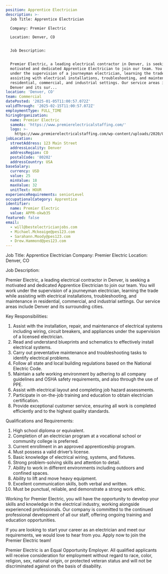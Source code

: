 ```yaml
---
position: Apprentice Electrician
description: >-
  Job Title: Apprentice Electrician

  Company: Premier Electric

  Location: Denver, CO


  Job Description:


  Premier Electric, a leading electrical contractor in Denver, is seeking a
  motivated and dedicated Apprentice Electrician to join our team. You will work
  under the supervision of a journeyman electrician, learning the trade while
  assisting with electrical installations, troubleshooting, and maintenance in
  residential, commercial, and industrial settings. Our service areas include
  Denver and its sur...
location: 'Denver, CO'
team: Commercial
datePosted: '2025-01-05T11:00:57.072Z'
validThrough: '2025-02-15T11:00:57.072Z'
employmentType: FULL_TIME
hiringOrganization:
  name: Premier Electric
  sameAs: 'https://www.premierelectricalstaffing.com/'
  logo: >-
    https://www.premierelectricalstaffing.com/wp-content/uploads/2020/05/Premier-Electrical-Staffing-logo.png
jobLocation:
  streetAddress: 123 Main Street
  addressLocality: Denver
  addressRegion: CO
  postalCode: '80202'
  addressCountry: USA
baseSalary:
  currency: USD
  value: 25
  minValue: 18
  maxValue: 32
  unitText: HOUR
experienceRequirements: seniorLevel
occupationalCategory: Apprentice
identifier:
  name: Premier Electric
  value: APPR-okwb35
featured: false
email:
  - will@bestelectricianjobs.com
  - Michael.Mckeaige@pes123.com
  - Sarahann.Moody@pes123.com
  - Drew.Hammond@pes123.com
---
```




Job Title: Apprentice Electrician
Company: Premier Electric
Location: Denver, CO

Job Description:

Premier Electric, a leading electrical contractor in Denver, is seeking a motivated and dedicated Apprentice Electrician to join our team. You will work under the supervision of a journeyman electrician, learning the trade while assisting with electrical installations, troubleshooting, and maintenance in residential, commercial, and industrial settings. Our service areas include Denver and its surrounding cities.

Key Responsibilities:

1. Assist with the installation, repair, and maintenance of electrical systems including wiring, circuit breakers, and appliances under the supervision of a licensed electrician.
2. Read and understand blueprints and schematics to effectively install electrical systems.
3. Carry out preventative maintenance and troubleshooting tasks to identify electrical problems.
4. Follow all state and local building regulations based on the National Electric Code.
5. Maintain a safe working environment by adhering to all company guidelines and OSHA safety requirements, and also through the use of PPE.
6. Assist with electrical layout and completing job hazard assessments.
7. Participate in on-the-job training and education to obtain electrician certification.
8. Provide exceptional customer service, ensuring all work is completed efficiently and to the highest quality standards.

Qualifications and Requirements:

1. High school diploma or equivalent. 
2. Completion of an electrician program at a vocational school or community college is preferred.
3. Current enrollment in an approved apprenticeship program.
4. Must possess a valid driver’s license.
5. Basic knowledge of electrical wiring, systems, and fixtures.
6. Strong problem-solving skills and attention to detail.
7. Ability to work in different environments including outdoors and confined spaces.
8. Ability to lift and move heavy equipment.
9. Excellent communication skills, both verbal and written.
10. Must be punctual, reliable, and demonstrate a strong work ethic.

Working for Premier Electric, you will have the opportunity to develop your skills and knowledge in the electrical industry, working alongside experienced professionals. Our company is committed to the continued professional development of all our staff, offering ongoing training and education opportunities. 

If you are looking to start your career as an electrician and meet our requirements, we would love to hear from you. Apply now to join the Premier Electric team!

Premier Electric is an Equal Opportunity Employer. All qualified applicants will receive consideration for employment without regard to race, color, religion, sex, national origin, or protected veteran status and will not be discriminated against on the basis of disability.
